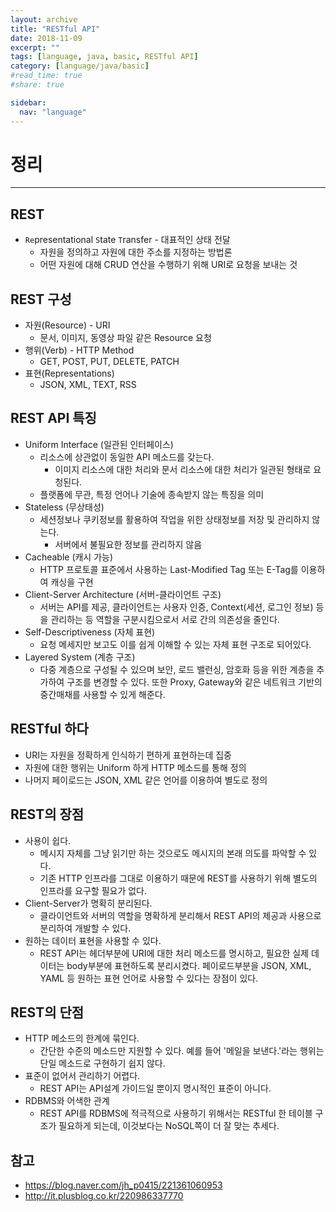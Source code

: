 ```yaml
---
layout: archive
title: "RESTful API"
date: 2018-11-09
excerpt: ""
tags: [language, java, basic, RESTful API]
category: [language/java/basic]
#read_time: true
#share: true

sidebar:
  nav: "language"
---
```


# 정리

* * *

## REST

* `Re`presentational `S`tate `T`ransfer - 대표적인 상태 전달
  * 자원을 정의하고 자원에 대한 주소를 지정하는 방법론
  * 어떤 자원에 대해 CRUD 연산을 수행하기 위해 URI로 요청을 보내는 것

## REST 구성

* 자원(Resource) - URI
  * 문서, 이미지, 동영상 파일 같은 Resource 요청
* 행위(Verb) - HTTP Method
  * GET, POST, PUT, DELETE, PATCH
* 표현(Representations)
  * JSON, XML, TEXT, RSS

## REST API 특징

* Uniform Interface (일관된 인터페이스)
  * 리소스에 상관없이 동일한 API 메소드를 갖는다.
    * 이미지 리소스에 대한 처리와 문서 리소스에 대한 처리가 일관된 형태로 요청된다.
  * 플랫폼에 무관, 특정 언어나 기술에 종속받지 않는 특징을 의미
* Stateless (무상태성)
  * 세션정보나 쿠키정보를 활용하여 작업을 위한 상태정보를 저장 및 관리하지 않는다.
    * 서버에서 불필요한 정보를 관리하지 않음
* Cacheable (캐시 가능)
  * HTTP 프로토콜 표준에서 사용하는 Last-Modified Tag 또는 E-Tag를 이용하여 캐싱을 구현
* Client-Server Architecture (서버-클라이언트 구조)
  * 서버는 API를 제공, 클라이언트는 사용자 인증, Context(세션, 로그인 정보) 등을 관리하는 등 역할을 구분시킴으로서 서로 간의 의존성을 줄인다.
* Self-Descriptiveness (자체 표현)
  * 요청 메세지만 보고도 이를 쉽게 이해할 수 있는 자체 표현 구조로 되어있다.
* Layered System (계층 구조)
  * 다중 계층으로 구성될 수 있으며 보안, 로드 밸런싱, 암호화 등을 위한 계층을 추가하여 구조를 변경할 수 있다. 또한 Proxy, Gateway와 같은 네트워크 기반의 중간매채를 사용할 수 있게 해준다.

## RESTful 하다

* URI는 자원을 정확하게 인식하기 편하게 표현하는데 집중
* 자원에 대한 행위는 Uniform 하게 HTTP 메소드를 통해 정의
* 나머지 페이로드는 JSON, XML 같은 언어를 이용하여 별도로 정의

## REST의 장점

* 사용이 쉽다.
  * 메시지 자체를 그냥 읽기만 하는 것으로도 메시지의 본래 의도를 파악할 수 있다.
  * 기존 HTTP 인프라를 그대로 이용하기 때문에 REST를 사용하기 위해 별도의 인프라를 요구할 필요가 없다.
* Client-Server가 명확히 분리된다.
  * 클라이언트와 서버의 역할을 명확하게 분리해서 REST API의 제공과 사용으로 분리하여 개발할 수 있다.
* 원하는 데이터 표현을 사용할 수 있다.
  * REST API는 헤더부분에 URI에 대한 처리 메소드를 명시하고, 필요한 실제 데이터는 body부분에 표현하도록 분리시켰다. 페이로드부분을 JSON, XML, YAML 등 원하는 표현 언어로 사용할 수 있다는 장점이 있다.

## REST의 단점

* HTTP 메소드의 한계에 묶인다.
  * 간단한 수준의 메소드만 지원할 수 있다. 예를 들어 '메일을 보낸다.'라는 행위는 단일 메소드로 구현하기 쉽지 않다.
* 표준이 없어서 관리하기 어렵다.
  * REST API는 API설계 가이드일 뿐이지 명시적인 표준이 아니다.
* RDBMS와 어색한 관계
  * REST API를 RDBMS에 적극적으로 사용하기 위해서는 RESTful 한 테이블 구조가 필요하게 되는데, 이것보다는 NoSQL쪽이 더 잘 맞는 추세다.

## 참고

* <https://blog.naver.com/jh_p0415/221361060953>
* <http://it.plusblog.co.kr/220986337770>
